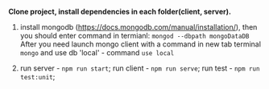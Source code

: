 **Clone project, install dependencies in each folder(client, server).**

1. install mongodb (https://docs.mongodb.com/manual/installation/),
   then you should enter command in termianl: ```mongod --dbpath mongoDataDB```
   After you need launch mongo client with a command in new tab terminal ```mongo``` and use db 'local' - command ```use local```

2.  run server - ```npm run start```;
    run client - ```npm run serve```;
    run test - ```npm run test:unit```;

